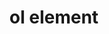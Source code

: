---
{
  "title": "ol element",
  "description": "",
  "category": "html",
  "keywords": "ol element",
  "last_test_date": "2019-09-15",
  "test_results_url": "https://a11ysupport.io/tech/html/ol_element",
  "test_url": "https://a11ysupport.io/tech/html/ol_element",
  "notes_by_num": {
    "1": "Didn't convey the nesting level",
    "2": "Didn't convey the number of items in the list"
  },
  "stats": {
    "dragon_win": {
      "chrome": {
        "76": "y"
      }
    },
    "jaws": {
      "chrome": {
        "92": "y"
      },
      "edge": {
        "92": "y"
      },
      "ie": {
        "11": "y"
      },
      "firefox": {
        "69": "y"
      }
    },
    "narrator": {
      "edge": {
        "44": "y"
      }
    },
    "nvda": {
      "chrome": {
        "92": "a #1"
      },
      "edge": {
        "92": "a #1"
      },
      "firefox": {
        "69": "a #1"
      }
    },
    "orca": {
      "firefox": {
        "69": "y"
      }
    },
    "talkback": {
      "and_chr": {
        "76": "y"
      }
    },
    "vo_ios": {
      "ios_saf": {
        "12.4.1": "a #1 #2"
      }
    },
    "vo_macos": {
      "safari": {
        "12.1.2": "y"
      }
    }
  },
  "links": {
    "WHATWG HTML spec for the ol element": "https://html.spec.whatwg.org/multipage/grouping-content.html#the-ol-element",
    "HTML AAM for the ol element": "https://w3c.github.io/html-aam/#el-ol"
  }
}
---